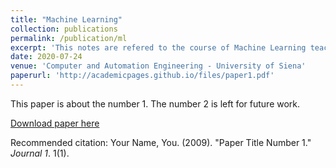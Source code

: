 ```yaml
---
title: "Machine Learning"
collection: publications
permalink: /publication/ml
excerpt: 'This notes are refered to the course of Machine Learning teached by Prof. Marco Gori'
date: 2020-07-24
venue: 'Computer and Automation Engineering - University of Siena'
paperurl: 'http://academicpages.github.io/files/paper1.pdf'
---
```

This paper is about the number 1. The number 2 is left for future work.

[Download paper here](http://academicpages.github.io/files/paper1.pdf)

Recommended citation: Your Name, You. (2009). "Paper Title Number 1." <i>Journal 1</i>. 1(1).
